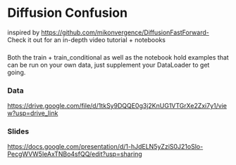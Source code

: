 # Diffusion Confusion
inspired by https://github.com/mikonvergence/DiffusionFastForward- Check it out for an in-depth video tutorial + notebooks

###
Both the train + train_conditional as well as the notebook hold examples that can be run on your own data, just supplement your DataLoader to get going.

### Data
https://drive.google.com/file/d/1tkSy9DQQE0g3j2KnUG1VTGrXe2Zxi7y1/view?usp=drive_link

### Slides
https://docs.google.com/presentation/d/1-hJdELN5yZziS0J21oSlo-PecgWVW5leAxTNBo4sfQQ/edit?usp=sharing
